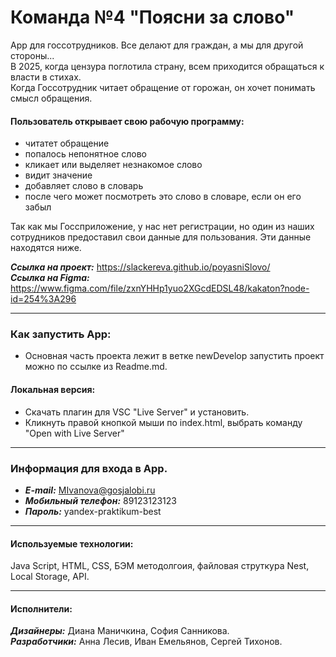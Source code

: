# Команда №4 "Поясни за слово"
App для госсотрудников. Все делают для граждан, а мы для другой стороны...  
В 2025, когда цензура поглотила страну, всем приходится обращаться к власти в стихах.  
Когда Госсотрудник читает обращение от горожан, он хочет понимать смысл обращения.  
#### Пользователь открывает свою рабочую программу:  
* читатет обращение     
* попалось непонятное слово  
* кликает или выделяет незнакомое слово  
* видит значение  
* добавляет слово в словарь  
* после чего может посмотреть это слово в словаре, если он его забыл   
  
Так как мы Госсприложение, у нас нет регистрации, но один из наших сотрудников предоставил свои данные для пользования. Эти данные находятся ниже.   
  
___Ссылка на проект:___ https://slackereva.github.io/poyasniSlovo/  
___Ссылка на Figma:___ https://www.figma.com/file/zxnYHHp1yuo2XGcdEDSL48/kakaton?node-id=254%3A296
* * *
### Как запустить App:  
* Основная часть проекта лежит в ветке newDevelop запустить проект можно по ссылке из Readme.md.  
#### Локальная версия:
* Скачать плагин для VSC "Live Server" и установить.
* Кликнуть правой кнопкой мыши по index.html, выбрать команду "Open with Live Server"
* * *
### Информация для входа в App.
* ___E-mail:___ MIvanova@gosjalobi.ru
* ___Мобильный телефон:___ 89123123123
* ___Пароль:___ yandex-praktikum-best
* * *
#### Используемые технологии:  
Java Script, HTML, CSS, БЭМ методолгоия, файловая струткура Nest, Local Storage, API.
* * *
#### Исполнители:
___Дизайнеры:___ Диана Маничкина, София Санникова.  
___Разработчики:___ Анна Лесив, Иван Емельянов, Сергей Тихонов.
